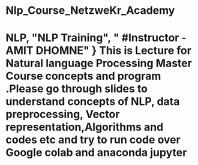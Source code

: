 # Nlp_Course_NetzweKr_Academy
# NLP,   "NLP Training", " #Instructor - AMIT DHOMNE" }  This is Lecture for  Natural language Processing Master Course concepts and program .Please go through slides to understand concepts of NLP, data preprocessing, Vector representation,Algorithms and codes etc and try to run code over Google colab and anaconda jupyter 
